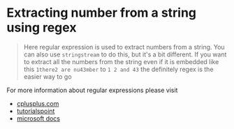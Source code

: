 # Extracting number from a string using regex

> Here regular expression is used to extract numbers from a string. You can also use `stringstream` to do this, but it's a bit different. If you want to extract all the numbers from the string even if it is embedded like this `1there2 are nu43mber` to `1 2 and 43` the definitely regex is the easier way to go

For more information about regular expressions please visit

- [cplusplus.com](https://www.cplusplus.com/reference/regex/)
- [tutorialspoint](https://www.tutorialspoint.com/cpp_standard_library/regex.htm)
- [microsoft docs](https://docs.microsoft.com/en-us/cpp/standard-library/regular-expressions-cpp?view=msvc-160)
